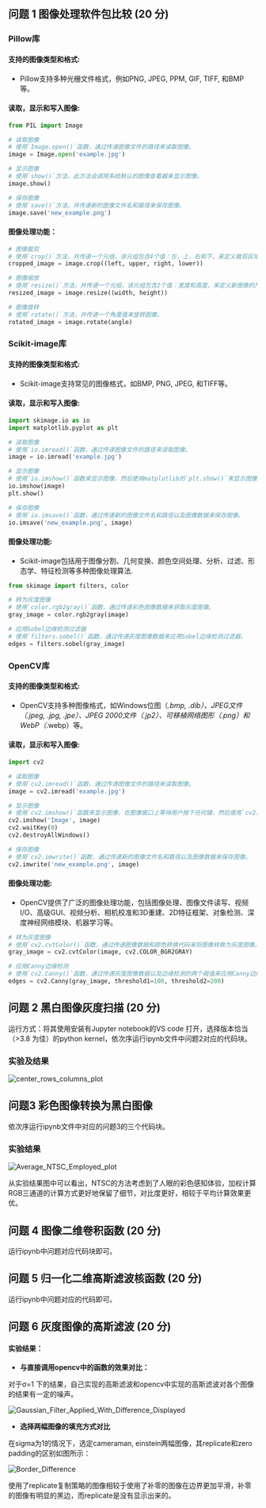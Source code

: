 



## 问题 **1** 图像处理软件包比较 **(20** 分)

### Pillow库

#### 支持的图像类型和格式:
- Pillow支持多种光栅文件格式，例如PNG, JPEG, PPM, GIF, TIFF, 和BMP等。

#### 读取，显示和写入图像:
```python
from PIL import Image

# 读取图像
# 使用`Image.open()`函数，通过传递图像文件的路径来读取图像。
image = Image.open('example.jpg')

# 显示图像
# 使用`show()`方法，此方法会调用系统默认的图像查看器来显示图像。
image.show()

# 保存图像
# 使用`save()`方法，并传递新的图像文件名和路径来保存图像。
image.save('new_example.png')
```

#### 图像处理功能：

``` python
# 图像裁剪
# 使用`crop()`方法，并传递一个元组，该元组包含4个值：左，上，右和下，来定义裁剪区域。
cropped_image = image.crop((left, upper, right, lower))

# 图像缩放
# 使用`resize()`方法，并传递一个元组，该元组包含2个值：宽度和高度，来定义新图像的尺寸。
resized_image = image.resize((width, height))

# 图像旋转
# 使用`rotate()`方法，并传递一个角度值来旋转图像。
rotated_image = image.rotate(angle)
```

### Scikit-image库

#### 支持的图像类型和格式:
- Scikit-image支持常见的图像格式，如BMP, PNG, JPEG, 和TIFF等。

#### 读取，显示和写入图像:
```python
import skimage.io as io
import matplotlib.pyplot as plt

# 读取图像
# 使用`io.imread()`函数，通过传递图像文件的路径来读取图像。
image = io.imread('example.jpg')

# 显示图像
# 使用`io.imshow()`函数来显示图像，然后使用matplotlib的`plt.show()`来显示图像窗口。
io.imshow(image)
plt.show()

# 保存图像
# 使用`io.imsave()`函数，通过传递新的图像文件名和路径以及图像数据来保存图像。
io.imsave('new_example.png', image)
```

#### 图像处理功能:

- Scikit-image包括用于图像分割、几何变换、颜色空间处理、分析、过滤、形态学、特征检测等多种图像处理算法.

``` python
from skimage import filters, color

# 转为灰度图像
# 使用`color.rgb2gray()`函数，通过传递彩色图像数据来获取灰度图像。
gray_image = color.rgb2gray(image)

# 应用Sobel边缘检测过滤器
# 使用`filters.sobel()`函数，通过传递灰度图像数据来应用Sobel边缘检测过滤器。
edges = filters.sobel(gray_image)
```



### OpenCV库

#### 支持的图像类型和格式:
- OpenCV支持多种图像格式，如Windows位图（*.bmp, *.dib）、JPEG文件（*.jpeg, *.jpg, *.jpe）、JPEG 2000文件（*.jp2）、可移植网络图形（*.png）和WebP（*.webp）等。

#### 读取，显示和写入图像:
```python
import cv2

# 读取图像
# 使用`cv2.imread()`函数，通过传递图像文件的路径来读取图像。
image = cv2.imread('example.jpg')

# 显示图像
# 使用`cv2.imshow()`函数来显示图像，在图像窗口上等待用户按下任何键，然后使用`cv2.destroyAllWindows()`关闭图像窗口。
cv2.imshow('Image', image)
cv2.waitKey(0)
cv2.destroyAllWindows()

# 保存图像
# 使用`cv2.imwrite()`函数，通过传递新的图像文件名和路径以及图像数据来保存图像。
cv2.imwrite('new_example.png', image)
```

#### 图像处理功能:

- OpenCV提供了广泛的图像处理功能，包括图像处理、图像文件读写、视频I/O、高级GUI、视频分析、相机校准和3D重建、2D特征框架、对象检测、深度神经网络模块、机器学习等。

``` python
# 转为灰度图像
# 使用`cv2.cvtColor()`函数，通过传递图像数据和颜色转换代码来将图像转换为灰度图像。
gray_image = cv2.cvtColor(image, cv2.COLOR_BGR2GRAY)

# 应用Canny边缘检测
# 使用`cv2.Canny()`函数，通过传递灰度图像数据以及边缘检测的两个阈值来应用Canny边缘检测。
edges = cv2.Canny(gray_image, threshold1=100, threshold2=200)
```



## 问题 **2** 黑白图像灰度扫描 **(20** 分)

运行方式：将其使用安装有Jupyter notebook的VS code 打开，选择版本恰当（>3.8 为佳）的python kernel，依次序运行ipynb文件中问题2对应的代码块。

### 实验及结果

![center_rows_columns_plot](file:///Users/zenghao/Documents/UCAS%E7%A0%94%E4%B8%80/%E5%9B%BE%E5%83%8F%E5%A4%84%E7%90%86/%E7%AC%AC%E4%B8%80%E6%AC%A1%E7%BC%96%E7%A8%8B%E4%BD%9C%E4%B8%9A/center_rows_columns_plot.png)

##  问题3 彩色图像转换为黑白图像

依次序运行ipynb文件中对应的问题3的三个代码块。

### 实验结果

![Average_NTSC_Employed_plot](file:///Users/zenghao/Documents/UCAS%E7%A0%94%E4%B8%80/%E5%9B%BE%E5%83%8F%E5%A4%84%E7%90%86/%E7%AC%AC%E4%B8%80%E6%AC%A1%E7%BC%96%E7%A8%8B%E4%BD%9C%E4%B8%9A/Average_NTSC_Employed_plot.png)

从实验结果图中可以看出，NTSC的方法考虑到了人眼的彩色感知体验，加权计算RGB三通道的计算方式更好地保留了细节，对比度更好，相较于平均计算效果更优。

## 问题 4 图像二维卷积函数 (20 分)

运行ipynb中问题对应代码块即可。

## 问题 5 归一化二维高斯滤波核函数 (20 分)

运行ipynb中问题对应的代码即可。

## 问题 6 灰度图像的高斯滤波 (20 分)

#### 实验结果：

- **与直接调用opencv中的函数的效果对比：**

对于σ=1 下的结果，自己实现的高斯滤波和opencv中实现的高斯滤波对各个图像的结果有一定的噪声。

![Gaussian_Filter_Applied_With_Difference_Displayed](/Users/zenghao/Documents/UCAS研一/图像处理/第一次编程作业/Gaussian_Filter_Applied_With_Difference_Displayed.png)



- **选择两幅图像的填充方式对比**

在sigma为1的情况下，选定cameraman, einstein两幅图像，其replicate和zero padding的区别如图所示：

![Border_Difference](/Users/zenghao/Documents/UCAS研一/图像处理/第一次编程作业/Border_Difference.png)

使用了replicate复制策略的图像相较于使用了补零的图像在边界更加平滑，补零的图像有明显的黑边，而replicate是没有显示出来的。